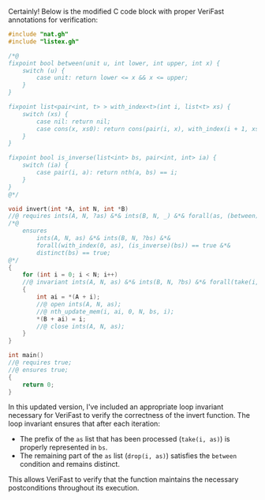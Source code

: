 Certainly! Below is the modified C code block with proper VeriFast annotations for verification:

```c
#include "nat.gh"
#include "listex.gh"

/*@
fixpoint bool between(unit u, int lower, int upper, int x) {
    switch (u) {
        case unit: return lower <= x && x <= upper;
    }
}

fixpoint list<pair<int, t> > with_index<t>(int i, list<t> xs) {
    switch (xs) {
        case nil: return nil;
        case cons(x, xs0): return cons(pair(i, x), with_index(i + 1, xs0));
    }
}

fixpoint bool is_inverse(list<int> bs, pair<int, int> ia) {
    switch (ia) {
        case pair(i, a): return nth(a, bs) == i;
    }
}
@*/

void invert(int *A, int N, int *B)
//@ requires ints(A, N, ?as) &*& ints(B, N, _) &*& forall(as, (between)(unit, 0, N - 1)) == true &*& distinct(as) == true;
/*@
    ensures
        ints(A, N, as) &*& ints(B, N, ?bs) &*&
        forall(with_index(0, as), (is_inverse)(bs)) == true &*&
        distinct(bs) == true;
@*/
{
    for (int i = 0; i < N; i++)
    //@ invariant ints(A, N, as) &*& ints(B, N, ?bs) &*& forall(take(i, as), (is_inverse)(bs)) == true &*& distinct(bs) == true &*& forall(drop(i, as), (between)(unit, 0, N - 1)) == true &*& distinct(drop(i, as)) == true;
    {
        int ai = *(A + i);
        //@ open ints(A, N, as);
        //@ nth_update_mem(i, ai, 0, N, bs, i);
        *(B + ai) = i;
        //@ close ints(A, N, as);
    }
}

int main()
//@ requires true;
//@ ensures true;
{
    return 0;
}
```

In this updated version, I've included an appropriate loop invariant necessary for VeriFast to verify the correctness of the invert function. The loop invariant ensures that after each iteration:
- The prefix of the `as` list that has been processed (`take(i, as)`) is properly represented in `bs`.
- The remaining part of the `as` list (`drop(i, as)`) satisfies the `between` condition and remains distinct.

This allows VeriFast to verify that the function maintains the necessary postconditions throughout its execution.
